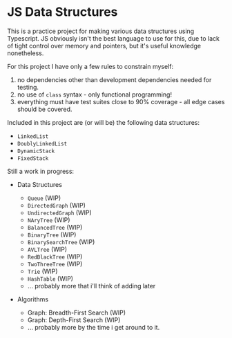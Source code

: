 # JS Data Structures

This is a practice project for making various data structures using Typescript.
JS obviously isn't the best language to use for this, due to lack of tight control over memory and pointers, but it's useful knowledge nonetheless.

For this project I have only a few rules to constrain myself:
1. no dependencies other than development dependencies needed for testing.
2. no use of `class` syntax - only functional programming!
3. everything must have test suites close to 90% coverage - all edge cases should be covered.

Included in this project are (or will be) the following data structures:
* `LinkedList`
* `DoublyLinkedList`
* `DynamicStack`
* `FixedStack`
 
Still a work in progress:
* Data Structures
  * `Queue` (WIP)
  * `DirectedGraph` (WIP)
  * `UndirectedGraph` (WIP)
  * `NAryTree` (WIP)
  * `BalancedTree` (WIP)
  * `BinaryTree` (WIP)
  * `BinarySearchTree` (WIP)
  * `AVLTree` (WIP)
  * `RedBlackTree` (WIP)
  * `TwoThreeTree` (WIP)
  * `Trie` (WIP)
  * `HashTable` (WIP)
  * ... probably more that i'll think of adding later
 
* Algorithms
  * Graph: Breadth-First Search (WIP)
  * Graph: Depth-First Search (WIP)
  * ... probably more by the time i get around to it.
